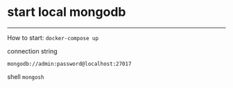# start local mongodb

---
How to start:
`docker-compose up`

connection string
```
mongodb://admin:password@localhost:27017
```

shell
`mongosh`